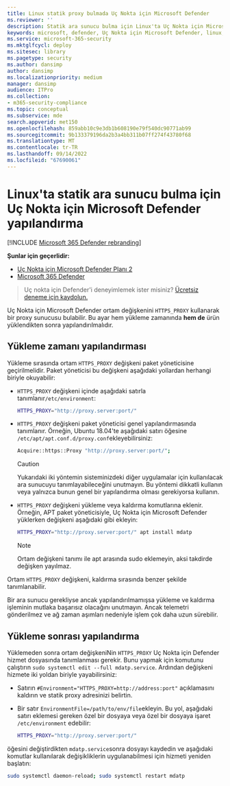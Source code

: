```yaml
---
title: Linux statik proxy bulmada Uç Nokta için Microsoft Defender
ms.reviewer: ''
description: Statik ara sunucu bulma için Linux'ta Uç Nokta için Microsoft Defender nasıl yapılandırıldığı açıklanır.
keywords: microsoft, defender, Uç Nokta için Microsoft Defender, linux, yükleme, ara sunucu
ms.service: microsoft-365-security
ms.mktglfcycl: deploy
ms.sitesec: library
ms.pagetype: security
ms.author: dansimp
author: dansimp
ms.localizationpriority: medium
manager: dansimp
audience: ITPro
ms.collection:
- m365-security-compliance
ms.topic: conceptual
ms.subservice: mde
search.appverid: met150
ms.openlocfilehash: 859abb10c9e3db1b608190e79f540dc90771ab99
ms.sourcegitcommit: 9b133379196da2b3a4bb311b07ff274f43780f68
ms.translationtype: MT
ms.contentlocale: tr-TR
ms.lasthandoff: 09/14/2022
ms.locfileid: "67690061"
---
```

# <a name="configure-microsoft-defender-for-endpoint-on-linux-for-static-proxy-discovery"></a>Linux'ta statik ara sunucu bulma için Uç Nokta için Microsoft Defender yapılandırma

[!INCLUDE [Microsoft 365 Defender rebranding](../../includes/microsoft-defender.md)]

**Şunlar için geçerlidir:**
- [Uç Nokta için Microsoft Defender Planı 2](https://go.microsoft.com/fwlink/p/?linkid=2154037)
- [Microsoft 365 Defender](https://go.microsoft.com/fwlink/?linkid=2118804)

> Uç nokta için Defender'i deneyimlemek ister misiniz? [Ücretsiz deneme için kaydolun.](https://signup.microsoft.com/create-account/signup?products=7f379fee-c4f9-4278-b0a1-e4c8c2fcdf7e&ru=https://aka.ms/MDEp2OpenTrial?ocid=docs-wdatp-investigateip-abovefoldlink)

Uç Nokta için Microsoft Defender ortam değişkenini `HTTPS_PROXY` kullanarak bir proxy sunucusu bulabilir. Bu ayar hem yükleme zamanında **hem de** ürün yüklendikten sonra yapılandırılmalıdır.

## <a name="installation-time-configuration"></a>Yükleme zamanı yapılandırması

Yükleme sırasında ortam `HTTPS_PROXY` değişkeni paket yöneticisine geçirilmelidir. Paket yöneticisi bu değişkeni aşağıdaki yollardan herhangi biriyle okuyabilir:

- `HTTPS_PROXY` değişkeni içinde aşağıdaki satırla tanımlanır`/etc/environment`:

  ```bash
  HTTPS_PROXY="http://proxy.server:port/"
  ```

- `HTTPS_PROXY` değişkeni paket yöneticisi genel yapılandırmasında tanımlanır. Örneğin, Ubuntu 18.04'te aşağıdaki satırı öğesine `/etc/apt/apt.conf.d/proxy.conf`ekleyebilirsiniz:

  ```bash
  Acquire::https::Proxy "http://proxy.server:port/";
  ```

  > [!CAUTION]
  > Yukarıdaki iki yöntemin sisteminizdeki diğer uygulamalar için kullanılacak ara sunucuyu tanımlayabileceğini unutmayın. Bu yöntemi dikkatli kullanın veya yalnızca bunun genel bir yapılandırma olması gerekiyorsa kullanın.

- `HTTPS_PROXY` değişkeni yükleme veya kaldırma komutlarına eklenir. Örneğin, APT paket yöneticisiyle, Uç Nokta için Microsoft Defender yüklerken değişkeni aşağıdaki gibi ekleyin:

  ```bash
  HTTPS_PROXY="http://proxy.server:port/" apt install mdatp
  ```

  > [!NOTE]
  > Ortam değişkeni tanımı ile apt arasında sudo eklemeyin, aksi takdirde değişken yayılmaz.

Ortam `HTTPS_PROXY` değişkeni, kaldırma sırasında benzer şekilde tanımlanabilir.

Bir ara sunucu gerekliyse ancak yapılandırılmamışsa yükleme ve kaldırma işleminin mutlaka başarısız olacağını unutmayın. Ancak telemetri gönderilmez ve ağ zaman aşımları nedeniyle işlem çok daha uzun sürebilir.

## <a name="post-installation-configuration"></a>Yükleme sonrası yapılandırma

Yüklemeden sonra ortam değişkeniNin `HTTPS_PROXY` Uç Nokta için Defender hizmet dosyasında tanımlanması gerekir. Bunu yapmak için komutunu çalıştırın `sudo systemctl edit --full mdatp.service`.
Ardından değişkeni hizmete iki yoldan biriyle yayabilirsiniz:

- Satırın `#Environment="HTTPS_PROXY=http://address:port"` açıklamasını kaldırın ve statik proxy adresinizi belirtin.

- Bir satır `EnvironmentFile=/path/to/env/file`ekleyin. Bu yol, aşağıdaki satırı eklemesi gereken özel bir dosyaya veya özel bir dosyaya işaret `/etc/environment` edebilir:

  ```bash
  HTTPS_PROXY="http://proxy.server:port/"
  ```

öğesini değiştirdikten `mdatp.service`sonra dosyayı kaydedin ve aşağıdaki komutlar kullanılarak değişikliklerin uygulanabilmesi için hizmeti yeniden başlatın:

```bash
sudo systemctl daemon-reload; sudo systemctl restart mdatp
```
